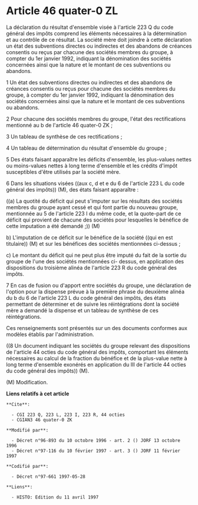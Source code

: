 # Article 46 quater-0 ZL

La déclaration du résultat d'ensemble visée à l'article 223 Q du code général des impôts comprend les éléments nécessaires à
la détermination et au contrôle de ce résultat. La société mère doit joindre à cette déclaration un état des subventions
directes ou indirectes et des abandons de créances consentis ou reçus par chacune des sociétés membres du groupe, à compter
du 1er janvier 1992, indiquant la dénomination des sociétés concernées ainsi que la nature et le montant de ces subventions
ou abandons.

1 Un état des subventions directes ou indirectes et des abandons de créances consentis ou reçus pour chacune des sociétés
membres du groupe, à compter du 1er janvier 1992, indiquant la dénomination des sociétés concernées ainsi que la nature et le
montant de ces subventions ou abandons.

2 Pour chacune des sociétés membres du groupe, l'état des rectifications mentionné au b de l'article 46 quater-0 ZK ;

3 Un tableau de synthèse de ces rectifications ;

4 Un tableau de détermination du résultat d'ensemble du groupe ;

5 Des états faisant apparaître les déficits d'ensemble, les plus-values nettes ou moins-values nettes à long terme d'ensemble
et les crédits d'impôt susceptibles d'être utilisés par la société mère.

6 Dans les situations visées ((aux c, d et e du 6 de l'article 223 L du code général des impôts)) (M), des états faisant
apparaître :

((a) La quotité du déficit qui peut s'imputer sur les résultats des sociétés membres du groupe ayant cessé et qui font partie
du nouveau groupe, mentionnée au 5 de l'article 223 I du même code, et la quote-part de ce déficit qui provient de chacune
des sociétés pour lesquelles le bénéfice de cette imputation a été demandé ;)) (M)

b) L'imputation de ce déficit sur le bénéfice de la société ((qui en est titulaire)) (M) et sur les bénéfices des sociétés
mentionnées ci-dessus ;

c) Le montant du déficit qui ne peut plus être imputé du fait de la sortie du groupe de l'une des sociétés mentionnées ci-
dessus, en application des dispositions du troisième alinéa de l'article 223 R du code général des impôts.

7 En cas de fusion ou d'apport entre sociétés du groupe, une déclaration de l'option pour la dispense prévue à la première
phrase du deuxième alinéa du b du 6 de l'article 223 L du code général des impôts, des états permettant de déterminer et de
suivre les réintégrations dont la société mère a demandé la dispense et un tableau de synthèse de ces réintégrations.

Ces renseignements sont présentés sur un des documents conformes aux modèles établis par l'administration.

((8 Un document indiquant les sociétés du groupe relevant des dispositions de l'article 44 octies du code général des impôts,
comportant les éléments nécessaires au calcul de la fraction du bénéfice et de la plus-value nette à long terme d'ensemble
exonérés en application du III de l'article 44 octies du code général des impôts)) (M).

(M) Modification.

**Liens relatifs à cet article**

	**Cite**:

	  - CGI 223 Q, 223 L, 223 I, 223 R, 44 octies
	  - CGIAN3 46 quater-0 ZK

	**Modifié par**:

	  - Décret n°96-893 du 10 octobre 1996 - art. 2 () JORF 13 octobre 1996
	  - Décret n°97-116 du 10 février 1997 - art. 3 () JORF 11 février 1997

	**Codifié par**:

	  - Décret n°97-661 1997-05-28

	**Liens**:

	  - HISTO: Edition du 11 avril 1997
